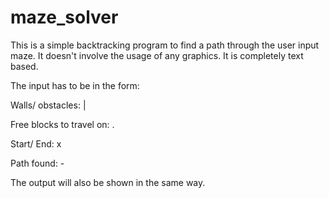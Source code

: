 # maze_solver
This is a simple backtracking program to find a path through the user input maze.
It doesn't involve the usage of any graphics. It is completely text based.

The input has to be in the form:

Walls/ obstacles: |

Free blocks to travel on: .

Start/ End: x

Path found: - 

The output will also be shown in the same way.

